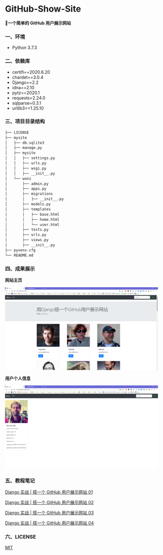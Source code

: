 # GitHub-Show-Site
**:construction_worker:一个简单的 ​GitHub 用户展示网站**

### 一、环境

* Python 3.7.3

### 二、依赖库

* certifi==2020.6.20
* chardet==3.0.4
* Django==2.2
* idna==2.10
* pytz==2020.1
* requests=2.24.0
* sqlparse=0.3.1
* urllib3==1.25.10

### 三、项目目录结构

```txt
├── LICENSE
├── mysite
│   ├── db.sqlite3
│   ├── manage.py
│   ├── mysite
│   │   ├── settings.py
│   │   ├── urls.py
│   │   ├── wsgi.py
│   │   ├── __init__.py
│   └── wonz
│       ├── admin.py
│       ├── apps.py
│       ├── migrations
│       │   ├── __init__.py
│       ├── models.py
│       ├── templates
│       │   ├── base.html
│       │   ├── home.html
│       │   └── user.html
│       ├── tests.py
│       ├── urls.py
│       ├── views.py
│       ├── __init__.py
├── pyvenv.cfg
└── README.md
```

### 四、成果展示

**网站主页**

![](https://github.com/Wonz5130/GitHub-Show-Site/blob/master/img/Snipaste_2020-08-27_16-21-27.png)

**用户个人信息**

![](https://github.com/Wonz5130/GitHub-Show-Site/blob/master/img/Snipaste_2020-08-27_16-31-40.png)

### 五、教程笔记

[Django 实战 | 搭一个 GitHub 用户展示网站 01](https://wonzwang.blog.csdn.net/article/details/108280143)

[Django 实战 | 搭一个 GitHub 用户展示网站 02](https://wonzwang.blog.csdn.net/article/details/108280366)

[Django 实战 | 搭一个 GitHub 用户展示网站 03](https://wonzwang.blog.csdn.net/article/details/108280496)

[Django 实战 | 搭一个 GitHub 用户展示网站 04](https://wonzwang.blog.csdn.net/article/details/108280685)

### 六、LICENSE

[MIT](https://github.com/Wonz5130/GitHub-Show-Site/blob/master/LICENSE)


